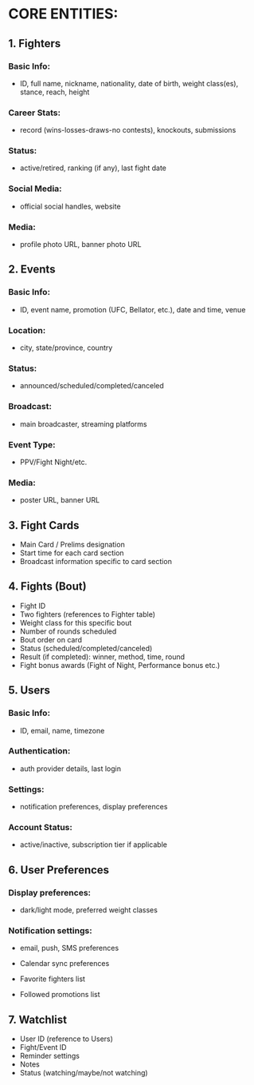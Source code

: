 # CORE ENTITIES:

## 1. Fighters

### Basic Info: 
- ID, full name, nickname, nationality, date of birth, weight class(es), stance, reach, height
### Career Stats:
- record (wins-losses-draws-no contests), knockouts, submissions
### Status: 
- active/retired, ranking (if any), last fight date
### Social Media: 
- official social handles, website
### Media: 
- profile photo URL, banner photo URL


## 2. Events

### Basic Info: 
- ID, event name, promotion (UFC, Bellator, etc.), date and time, venue
### Location: 
- city, state/province, country
### Status: 
- announced/scheduled/completed/canceled
### Broadcast: 
- main broadcaster, streaming platforms
### Event Type: 
- PPV/Fight Night/etc.
### Media: 
- poster URL, banner URL


## 3. Fight Cards


- Main Card / Prelims designation
- Start time for each card section
- Broadcast information specific to card section


## 4. Fights (Bout)

- Fight ID
- Two fighters (references to Fighter table)
- Weight class for this specific bout
- Number of rounds scheduled
- Bout order on card
- Status (scheduled/completed/canceled)
- Result (if completed): winner, method, time, round
- Fight bonus awards (Fight of Night, Performance bonus etc.)


## 5. Users

### Basic Info:
- ID, email, name, timezone
### Authentication:
- auth provider details, last login
### Settings:
- notification preferences, display preferences
### Account Status:
- active/inactive, subscription tier if applicable


## 6. User Preferences


### Display preferences: 
- dark/light mode, preferred weight classes
### Notification settings: 
- email, push, SMS preferences

- Calendar sync preferences
- Favorite fighters list
- Followed promotions list


## 7. Watchlist


- User ID (reference to Users)
- Fight/Event ID
- Reminder settings
- Notes
- Status (watching/maybe/not watching)
